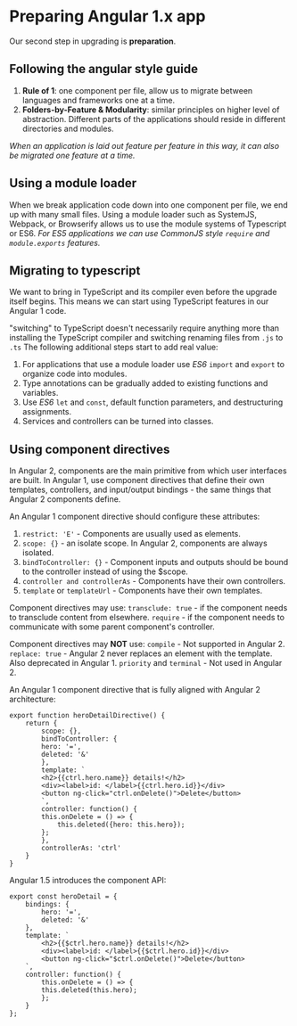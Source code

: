 # Preparing Angular 1.x app 

Our second step in upgrading is **preparation**.

## Following the angular style guide

1. **Rule of 1**: one component per file, allow us to migrate between languages and frameworks one at a time.
2. **Folders-by-Feature & Modularity**: similar principles on higher level of abstraction. 
Different parts of the applications should reside in different directories and modules.

_When an application is laid out feature per feature in this way, it can also be migrated one feature at a time._

## Using a module loader

When we break application code down into one component per file, we end up with many small files. 
Using a module loader such as SystemJS, Webpack, or Browserify allows us to use the module systems of Typescript or ES6.
*For ES5 applications we can use CommonJS style `require` and `module.exports` features.*

## Migrating to typescript

We want to bring in TypeScript and its compiler even before the upgrade itself begins.
This means we can start using TypeScript features in our Angular 1 code.

"switching" to TypeScript doesn't necessarily require anything more than installing the TypeScript compiler and switching renaming files from `.js` to `.ts`
The following additional steps start to add real value:

1. For applications that use a module loader use *ES6* `import` and `export` to organize code into modules.
2. Type annotations can be gradually added to existing functions and variables.
3. Use *ES6* `let` and `const`, default function parameters, and destructuring assignments.
4. Services and controllers can be turned into classes.

## Using component directives

In Angular 2, components are the main primitive from which user interfaces are built. 
In Angular 1, use component directives that define their own templates, controllers, and input/output bindings - the same things that Angular 2 components define.

An Angular 1 component directive should configure these attributes:

1. `restrict: 'E'` - Components are usually used as elements.
2. `scope: {}` - an isolate scope. In Angular 2, components are always isolated.
3. `bindToController: {}` - Component inputs and outputs should be bound to the controller instead of using the $scope.
4. `controller and controllerAs` - Components have their own controllers.
5. `template` or `templateUrl` - Components have their own templates.

Component directives may use: 
`transclude: true` - if the component needs to transclude content from elsewhere.
`require` - if the component needs to communicate with some parent component's controller.

Component directives may **NOT** use: 
`compile` - Not supported in Angular 2.
`replace: true` - Angular 2 never replaces an element with the template. Also deprecated in Angular 1.
`priority` and `terminal` - Not used in Angular 2.

An Angular 1 component directive that is fully aligned with Angular 2 architecture:

    export function heroDetailDirective() {
        return {
            scope: {},
            bindToController: {
            hero: '=',
            deleted: '&'
            },
            template: `
            <h2>{{ctrl.hero.name}} details!</h2>
            <div><label>id: </label>{{ctrl.hero.id}}</div>
            <button ng-click="ctrl.onDelete()">Delete</button>
            `,
            controller: function() {
            this.onDelete = () => {
                this.deleted({hero: this.hero});
            };
            },
            controllerAs: 'ctrl'
        }
    }

Angular 1.5 introduces the component API:

    export const heroDetail = {
        bindings: {
            hero: '=',
            deleted: '&'
        },
        template: `
            <h2>{{$ctrl.hero.name}} details!</h2>
            <div><label>id: </label>{{$ctrl.hero.id}}</div>
            <button ng-click="$ctrl.onDelete()">Delete</button>
        `,
        controller: function() {
            this.onDelete = () => {
            this.deleted(this.hero);
            };
        }
    };

